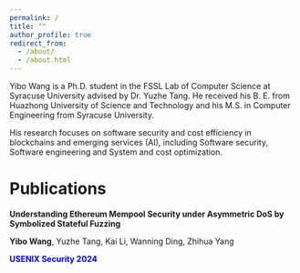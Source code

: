 ```yaml
---
permalink: /
title: ""
author_profile: true
redirect_from: 
  - /about/
  - /about.html
---
```



Yibo Wang is a Ph.D. student in the FSSL Lab of Computer Science at Syracuse University advised by Dr. Yuzhe Tang. He received his B. E. from Huazhong University of Science and Technology and his M.S. in Computer Engineering from Syracuse University. 

His research focuses on software security and cost efficiency in blockchains and emerging services (AI), including Software security, Software engineering and System and cost optimization.

Publications
======
**Understanding Ethereum Mempool Security under Asymmetric DoS by Symbolized Stateful Fuzzing**

**Yibo Wang**, Yuzhe Tang, Kai Li, Wanning Ding, Zhihua Yang

**<span style="color: blue;">USENIX Security 2024</span>**



